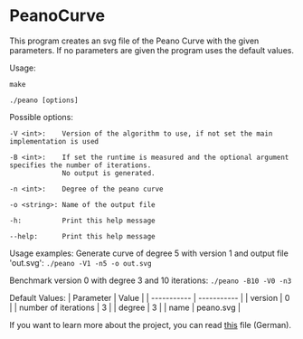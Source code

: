 # PeanoCurve
This program creates an svg file of the Peano Curve with the given parameters. If no parameters are given the program uses the default values.

Usage:
```
make
```

```
./peano [options]
```

Possible options:
```
-V <int>:    Version of the algorithm to use, if not set the main implementation is used

-B <int>:    If set the runtime is measured and the optional argument specifies the number of iterations. 
             No output is generated.

-n <int>:    Degree of the peano curve

-o <string>: Name of the output file

-h:          Print this help message

--help:      Print this help message
```

Usage examples:
Generate curve of degree 5 with version 1 and output file 'out.svg': ```./peano -V1 -n5 -o out.svg```

Benchmark version 0 with degree 3 and 10 iterations: ```./peano -B10 -V0 -n3```

Default Values:
| Parameter             | Value          |
| -----------           | -----------    |
| version               | 0              |
| number of iterations  | 3              |
| degree                | 3              |
| name                  | peano.svg      |

If you want to learn more about the project, you can read [this](./Ausarbeitung.pdf) file (German).
